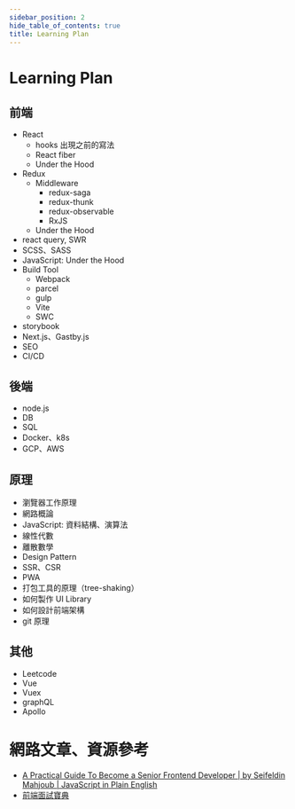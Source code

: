 ```yaml
---
sidebar_position: 2
hide_table_of_contents: true
title: Learning Plan
---
```


# Learning Plan

## 前端

- React
  - hooks 出現之前的寫法
  - React fiber
  - Under the Hood
- Redux 
  - Middleware
    - redux-saga
    - redux-thunk
    - redux-observable
    - RxJS
  - Under the Hood
- react query, SWR
- SCSS、SASS
- JavaScript: Under the Hood
- Build Tool
  - Webpack
  - parcel
  - gulp
  - Vite
  - SWC
- storybook
- Next.js、Gastby.js
- SEO
- CI/CD

## 後端
- node.js
- DB
- SQL
- Docker、k8s
- GCP、AWS

## 原理

- 瀏覽器工作原理
- 網路概論
- JavaScript: 資料結構、演算法
- 線性代數
- 離散數學
- Design Pattern
- SSR、CSR
- PWA
- 打包工具的原理（tree-shaking）
- 如何製作 UI Library
- 如何設計前端架構
- git 原理

## 其他

- Leetcode
- Vue
- Vuex
- graphQL
- Apollo

# 網路文章、資源參考

- [A Practical Guide To Become a Senior Frontend Developer | by Seifeldin Mahjoub | JavaScript in Plain English](https://javascript.plainenglish.io/a-practical-guide-to-become-a-senior-frontend-developer-553ec50e2933)
- [前端面試寶典](https://gxaedu.yuque.com/books/share/010981b8-858b-4b0a-96e9-e0bd7da1b0ed)